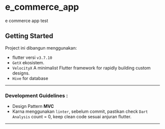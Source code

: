 # e_commerce_app

e commerce app test

## Getting Started

Project ini dibangun menggunakan:
- flutter versi `v3.7.10`
- `GetX` ekosistem.
- `VelocityX` A minimalist Flutter framework for rapidly building custom designs.
- `Hive` for database

---

### Development Guidelines :
- Design Pattern **MVC**
- Karna menggunakan `linter`, sebelum commit, pastikan check `Dart Analysis` count = 0, keep clean code sesuai anjuran flutter.

---
